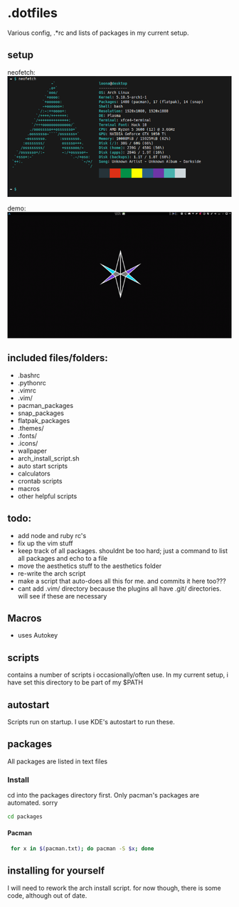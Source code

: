 # .dotfiles
Various config, .*rc and lists of packages in my current setup.


## setup
neofetch:
![neofetch](gallery/neofetch.png)

demo:
![demo](gallery/demo.gif)


## included files/folders:
- .bashrc
- .pythonrc
- .vimrc
- .vim/
- pacman_packages
- snap_packages
- flatpak_packages
- .themes/
- .fonts/
- .icons/
- wallpaper
- arch_install_script.sh
- auto start scripts
- calculators
- crontab scripts
- macros
- other helpful scripts

## todo:
- add node and ruby rc's
- fix up the vim stuff
- keep track of all packages. shouldnt be too hard; just a command to list all packages and echo to a file
- move the aesthetics stuff to the aesthetics folder
- re-write the arch script
- make a script that auto-does all this for me. and commits it here too???
- cant add .vim/ directory because the plugins all have .git/ directories. will see if these are necessary




## Macros
- uses Autokey

## scripts
contains a number of scripts i occasionally/often use.
In my current setup, i have set this directory to be part of my $PATH

## autostart
Scripts run on startup.
I use KDE's autostart to run these.


## packages
All packages are listed in text files
### Install
cd into the packages directory first.
Only pacman's packages are automated. sorry
```sh
cd packages
```

#### Pacman
```sh
 for x in $(pacman.txt); do pacman -S $x; done
```

## installing for yourself
I will need to rework the arch install script. for now though, there is some code, although out of date.
